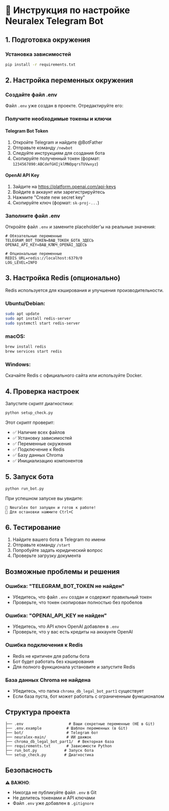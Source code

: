 # 🚀 Инструкция по настройке Neuralex Telegram Bot

## 1. Подготовка окружения

### Установка зависимостей
```bash
pip install -r requirements.txt
```

## 2. Настройка переменных окружения

### Создайте файл .env
Файл `.env` уже создан в проекте. Отредактируйте его:

### Получите необходимые токены и ключи

#### Telegram Bot Token
1. Откройте Telegram и найдите @BotFather
2. Отправьте команду `/newbot`
3. Следуйте инструкциям для создания бота
4. Скопируйте полученный токен (формат: `1234567890:ABCdefGHIjklMNOpqrsTUVwxyz`)

#### OpenAI API Key
1. Зайдите на https://platform.openai.com/api-keys
2. Войдите в аккаунт или зарегистрируйтесь
3. Нажмите "Create new secret key"
4. Скопируйте ключ (формат: `sk-proj-...`)

### Заполните файл .env
Откройте файл `.env` и замените placeholder'ы на реальные значения:

```env
# Обязательные переменные
TELEGRAM_BOT_TOKEN=ВАШ_ТОКЕН_БОТА_ЗДЕСЬ
OPENAI_API_KEY=ВАШ_КЛЮЧ_OPENAI_ЗДЕСЬ

# Опциональные переменные
REDIS_URL=redis://localhost:6379/0
LOG_LEVEL=INFO
```

## 3. Настройка Redis (опционально)

Redis используется для кэширования и улучшения производительности.

### Ubuntu/Debian:
```bash
sudo apt update
sudo apt install redis-server
sudo systemctl start redis-server
```

### macOS:
```bash
brew install redis
brew services start redis
```

### Windows:
Скачайте Redis с официального сайта или используйте Docker.

## 4. Проверка настроек

Запустите скрипт диагностики:
```bash
python setup_check.py
```

Этот скрипт проверит:
- ✅ Наличие всех файлов
- ✅ Установку зависимостей  
- ✅ Переменные окружения
- ✅ Подключение к Redis
- ✅ Базу данных Chroma
- ✅ Инициализацию компонентов

## 5. Запуск бота

```bash
python run_bot.py
```

При успешном запуске вы увидите:
```
🤖 Neuralex бот запущен и готов к работе!
📱 Для остановки нажмите Ctrl+C
```

## 6. Тестирование

1. Найдите вашего бота в Telegram по имени
2. Отправьте команду `/start`
3. Попробуйте задать юридический вопрос
4. Проверьте загрузку документа

## Возможные проблемы и решения

### Ошибка: "TELEGRAM_BOT_TOKEN не найден"
- Убедитесь, что файл `.env` создан и содержит правильный токен
- Проверьте, что токен скопирован полностью без пробелов

### Ошибка: "OPENAI_API_KEY не найден"  
- Убедитесь, что API ключ OpenAI добавлен в `.env`
- Проверьте, что у вас есть кредиты на аккаунте OpenAI

### Ошибка подключения к Redis
- Redis не критичен для работы бота
- Бот будет работать без кэширования
- Для полного функционала установите и запустите Redis

### База данных Chroma не найдена
- Убедитесь, что папка `chroma_db_legal_bot_part1` существует
- Если база пуста, бот может работать с ограниченным функционалом

## Структура проекта

```
├── .env                    # Ваши секретные переменные (НЕ в Git)
├── .env.example           # Шаблон переменных (в Git)
├── bot/                   # Telegram бот
├── neuralex-main/         # ИИ движок
├── chroma_db_legal_bot_part1/  # Векторная база
├── requirements.txt       # Зависимости Python
├── run_bot.py            # Запуск бота
└── setup_check.py        # Диагностика
```

## Безопасность

⚠️ **ВАЖНО**: 
- Никогда не публикуйте файл `.env` в Git
- Не делитесь токенами и API ключами
- Файл `.env` уже добавлен в `.gitignore`